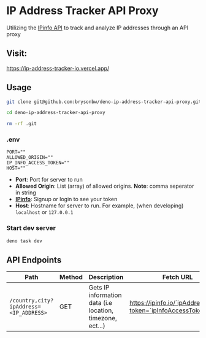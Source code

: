# IP Address Tracker API Proxy

Utilizing the [IPinfo API](https://ipinfo.io/) to track and analyze IP addresses through an API proxy

## Visit:
https://ip-address-tracker-io.vercel.app/

## Usage

```bash
git clone git@github.com:brysonbw/deno-ip-address-tracker-api-proxy.git
```

```bash
cd deno-ip-address-tracker-api-proxy
```

```bash
rm -rf .git
```

### .env

```text
PORT=""
ALLOWED_ORIGIN=""
IP_INFO_ACCESS_TOKEN=""
HOST=""
```

- **Port**: Port for server to run
- **Allowed Origin**: List (array) of allowed origins. **Note**: comma seperator in string
- **[IPinfo](https://ipinfo.io/signup)**: Signup or login to see your token
- **Host**: Hostname for server to run. For example, (when developing) `localhost` or `127.0.0.1`

### Start dev server

```bash
deno task dev
```

## API Endpoints

| Path                                   | Method | Description                                               | Fetch URL                                                    |
|----------------------------------------|--------|-----------------------------------------------------------|--------------------------------------------------------------|
| `/country,city?ipAddress=<IP_ADDRESS>` | GET    | Gets IP information data (i.e location, timezone, ect...) | https://ipinfo.io/`ipAddress`/json?token=`ipInfoAccessToken` |